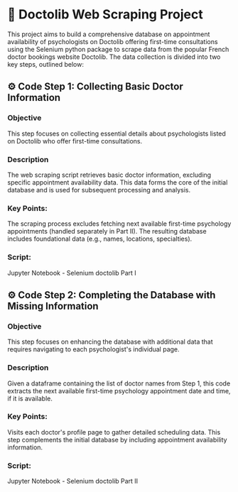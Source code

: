 # 🏥 Doctolib Web Scraping Project
This project aims to build a comprehensive database on appointment availability of psychologists on Doctolib offering first-time consultations using the Selenium python package to scrape data from the popular French doctor bookings website Doctolib. The data collection is divided into two key steps, outlined below:

## ⚙️ Code Step 1: Collecting Basic Doctor Information
### Objective
This step focuses on collecting essential details about psychologists listed on Doctolib who offer first-time consultations.

### Description
The web scraping script retrieves basic doctor information, excluding specific appointment availability data. This data forms the core of the initial database and is used for subsequent processing and analysis.

### Key Points:
The scraping process excludes fetching next available first-time psychology appointments (handled separately in Part II).
The resulting database includes foundational data (e.g., names, locations, specialties).

### Script:
Jupyter Notebook - Selenium doctolib Part I



## ⚙️ Code Step 2: Completing the Database with Missing Information
### Objective
This step focuses on enhancing the database with additional data that requires navigating to each psychologist's individual page.

### Description
Given a dataframe containing the list of doctor names from Step 1, this code extracts the next available first-time psychology appointment date and time, if it is available.

### Key Points:
Visits each doctor's profile page to gather detailed scheduling data.
This step complements the initial database by including appointment availability information.

### Script:
Jupyter Notebook - Selenium doctolib Part II
